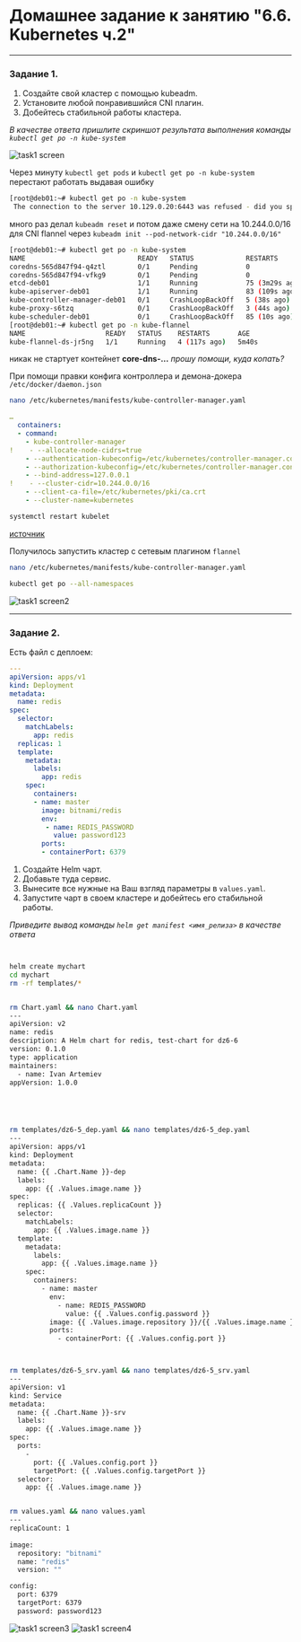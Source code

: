 # Домашнее задание к занятию "6.6. Kubernetes ч.2"

---
 

### Задание 1.

1. Создайте свой кластер с помощью kubeadm.
1. Установите любой понравившийся CNI плагин.
1. Добейтесь стабильной работы кластера.

*В качестве ответа пришлите скриншот результата выполнения команды `kubectl get po -n kube-system`*

![task1 screen](https://github.com/paive-media/netology_dz_6-5/blob/main/dz_k8s_6-6_screen1.png "kubectl get po -n kube-system")


Через минуту `kubectl get pods` и `kubectl get po -n kube-system` перестают работать выдавая ошибку
```sh
[root@deb01:~# kubectl get po -n kube-system
 The connection to the server 10.129.0.20:6443 was refused - did you specify the right host or port?
```
 
 много раз делал `kubeadm reset` и потом даже смену сети на 10.244.0.0/16 для CNI flannel через `kubeadm init --pod-network-cidr "10.244.0.0/16"`

```sh
[root@deb01:~# kubectl get po -n kube-system
NAME                            READY   STATUS             RESTARTS         AGE
coredns-565d847f94-q4ztl        0/1     Pending            0                5m30s
coredns-565d847f94-vfkg9        0/1     Pending            0                5m30s
etcd-deb01                      1/1     Running            75 (3m29s ago)   4m38s
kube-apiserver-deb01            1/1     Running            83 (109s ago)    5m45s
kube-controller-manager-deb01   0/1     CrashLoopBackOff   5 (38s ago)      4m44s
kube-proxy-s6tzq                0/1     CrashLoopBackOff   3 (44s ago)      5m30s
kube-scheduler-deb01            0/1     CrashLoopBackOff   85 (10s ago)     4m51s
[root@deb01:~# kubectl get po -n kube-flannel
NAME                    READY   STATUS    RESTARTS       AGE
kube-flannel-ds-jr5ng   1/1     Running   4 (117s ago)   5m40s
```

никак не стартует контейнет **core-dns-…**
*прошу помощи, куда копать?*

При помощи правки конфига контроллера и демона-докера `/etc/docker/daemon.json` 
```sh
nano /etc/kubernetes/manifests/kube-controller-manager.yaml
```
```yaml
…
  containers:
  - command:
    - kube-controller-manager
!    - --allocate-node-cidrs=true
    - --authentication-kubeconfig=/etc/kubernetes/controller-manager.conf
    - --authorization-kubeconfig=/etc/kubernetes/controller-manager.conf
    - --bind-address=127.0.0.1
!    - --cluster-cidr=10.244.0.0/16
    - --client-ca-file=/etc/kubernetes/pki/ca.crt
    - --cluster-name=kubernetes
```
```sh
systemctl restart kubelet
```
[источник](https://github.com/flannel-io/flannel/issues/728#issuecomment-425701657)


Получилось запустить кластер с сетевым плагином `flannel`
```sh
nano /etc/kubernetes/manifests/kube-controller-manager.yaml
```

```sh
kubectl get po --all-namespaces
```
![task1 screen2](https://github.com/paive-media/netology_dz_6-5/blob/main/dz_k8s_6-6_screen2.png "kubectl get po -all-namespaces OK")


---

### Задание 2.

Есть файл с деплоем:

```yaml
---
apiVersion: apps/v1
kind: Deployment
metadata:
  name: redis
spec:
  selector:
    matchLabels:
      app: redis
  replicas: 1
  template:
    metadata:
      labels:
        app: redis
    spec:
      containers:
      - name: master
        image: bitnami/redis
        env:
         - name: REDIS_PASSWORD
           value: password123
        ports:
        - containerPort: 6379
```

1. Создайте Helm чарт.
1. Добавьте туда сервис.
1. Вынесите все нужные на Ваш взгляд параметры в `values.yaml`.
1. Запустите чарт в своем кластере и добейтесь его стабильной работы.

*Приведите вывод команды `helm get manifest <имя_релиза>` в качестве ответа*

```sh


helm create mychart
cd mychart
rm -rf templates/*


rm Chart.yaml && nano Chart.yaml
--- 
apiVersion: v2
name: redis
description: A Helm chart for redis, test-chart for dz6-6
version: 0.1.0
type: application
maintainers:
  - name: Ivan Artemiev
appVersion: 1.0.0





rm templates/dz6-5_dep.yaml && nano templates/dz6-5_dep.yaml
--- 
apiVersion: apps/v1
kind: Deployment
metadata: 
  name: {{ .Chart.Name }}-dep
  labels: 
    app: {{ .Values.image.name }}
spec: 
  replicas: {{ .Values.replicaCount }}
  selector: 
    matchLabels: 
      app: {{ .Values.image.name }}
  template: 
    metadata: 
      labels: 
        app: {{ .Values.image.name }}
    spec: 
      containers: 
        - name: master
          env: 
            - name: REDIS_PASSWORD
              value: {{ .Values.config.password }}
          image: {{ .Values.image.repository }}/{{ .Values.image.name }}{{ .Values.image.version }}
          ports: 
            - containerPort: {{ .Values.config.port }}



rm templates/dz6-5_srv.yaml && nano templates/dz6-5_srv.yaml
---
apiVersion: v1
kind: Service
metadata: 
  name: {{ .Chart.Name }}-srv
  labels:
    app: {{ .Values.image.name }}
spec: 
  ports: 
    - 
      port: {{ .Values.config.port }}
      targetPort: {{ .Values.config.targetPort }}
  selector: 
    app: {{ .Values.image.name }}


rm values.yaml && nano values.yaml  
---
replicaCount: 1
    
image:
  repository: "bitnami"
  name: "redis"
  version: ""

config:
  port: 6379
  targetPort: 6379
  password: password123

```

![task1 screen3](https://github.com/paive-media/netology_dz_6-5/blob/main/dz_k8s_6-6_screen3.png "helm deployed OK")
![task1 screen4](https://github.com/paive-media/netology_dz_6-5/blob/main/dz_k8s_6-6_screen4.png "helm chart manifest OK")


